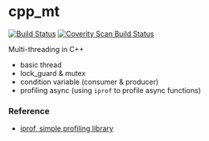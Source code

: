 # cpp_mt

[![Build Status](https://travis-ci.com/ryanpig/cpp_mt.svg?branch=master)](https://travis-ci.com/ryanpig/cpp_mt)
<a href="https://scan.coverity.com/projects/ryanpig-cpp_mt">
  <img alt="Coverity Scan Build Status"
       src="https://scan.coverity.com/projects/17759/badge.svg"/>
</a>

Multi-threading in C++
- basic thread
- lock_guard & mutex
- condition variable (consumer & producer)
- profiling async (using `iprof` to profile async functions)

### Reference
- [iprof, simple profiling library](https://github.com/Neurochrom/iprof)
